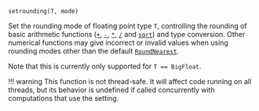 ```
setrounding(T, mode)
```

Set the rounding mode of floating point type `T`, controlling the rounding of basic arithmetic functions ([`+`](@ref), [`-`](@ref), [`*`](@ref), [`/`](@ref) and [`sqrt`](@ref)) and type conversion. Other numerical functions may give incorrect or invalid values when using rounding modes other than the default [`RoundNearest`](@ref).

Note that this is currently only supported for `T == BigFloat`.

!!! warning
    This function is not thread-safe. It will affect code running on all threads, but its behavior is undefined if called concurrently with computations that use the setting.


